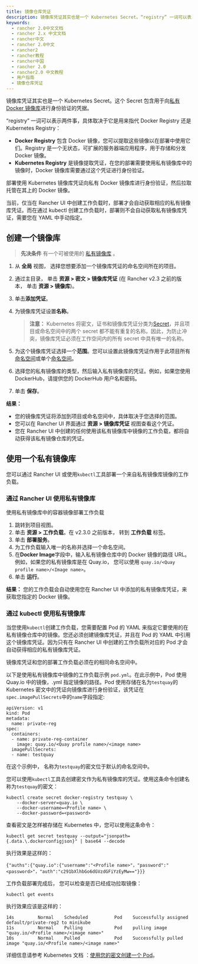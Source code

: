 ```yaml
---
title: 镜像仓库凭证
description: 镜像库凭证其实也是一个 Kubernetes Secret。“registry” 一词可以表示两件事，具体取决于它是用来指代 Docker Registry 还是 Kubernetes Registry
keywords:
  - rancher 2.0中文文档
  - rancher 2.x 中文文档
  - rancher中文
  - rancher 2.0中文
  - rancher2
  - rancher教程
  - rancher中国
  - rancher 2.0
  - rancher2.0 中文教程
  - 用户指南
  - 镜像仓库凭证
---
```


镜像库凭证其实也是一个 Kubernetes Secret。这个 Secret 包含用于向[私有 Docker 镜像库](https://kubernetes.io/docs/tasks/configure-pod-container/pull-image-private-registry/)进行身份验证的凭据。

“registry” 一词可以表示两件事，具体取决于它是用来指代 Docker Registry 还是 Kubernetes Registry：

- **Docker Registry** 包含 Docker 镜像，您可以提取这些镜像以在部署中使用它们。Registry 是一个无状态，可扩展的服务器端应用程序，用于存储和分发 Docker 镜像。
- **Kubernetes Registry** 是镜像提取凭证，在您的部署需要使用私有镜像库中的镜像时，Docker 镜像库需要通过这个凭证进行身份验证。

部署使用 Kubernetes 镜像库凭证向私有 Docker 镜像库进行身份验证，然后拉取托管在其上的 Docker 镜像。

当前，仅当在 Rancher UI 中创建工作负载时，部署才会自动获取相应的私有镜像库凭证。而在通过 kubectl 创建工作负载时，部署则不会自动获取私有镜像库凭证，需要您在 YAML 中手动指定。

## 创建一个镜像库

> **先决条件** 有一个可被使用的 [私有镜像库](https://docs.docker.com/registry/deploying/) 。

1. 从 **全局** 视图， 选择您想要添加一个镜像库凭证的命名空间所在的项目。

1. 通过主目录， 单击 **资源 > 密文 > 镜像库凭证** (在 Rancher v2.3 之前的版本， 单击 **资源 > 镜像库**)。

1. 单击**添加凭证**。

1. 为镜像库凭证设置**名称**。

   > **注意：** Kubernetes 将密文，证书和镜像库凭证分类为[Secret](https://kubernetes.io/docs/concepts/configuration/secret/)，并且项目或命名空间中的两个 secret 都不能有重复的名称。因此，为防止冲突，镜像库凭证必须在工作空间内的所有 secret 中具有唯一的名称。

1. 为这个镜像库凭证选择一个**范围**。您可以设置此镜像库凭证作用于此项目所有[命名空间](/docs/rancher2/cluster-admin/projects-and-namespaces/_index)或单个[命名空间](/docs/rancher2/cluster-admin/projects-and-namespaces/_index)。

1. 选择您的私有镜像库的类型，然后输入私有镜像库的凭证。例如，如果您使用 DockerHub，请提供您的 DockerHub 用户名和密码。

1. 单击 **保存**。

**结果：**

- 您的镜像库凭证将添加到项目或命名空间中，具体取决于您选择的范围。
- 您可以在 Rancher UI 界面通过 **资源 > 镜像库凭证** 视图查看这个凭证。
- 您在 Rancher UI 中创建的任何使用该私有镜像库中镜像的工作负载，都将自动获得该私有镜像仓库的凭证。

## 使用一个私有镜像库

您可以通过 Rancher UI 或使用`kubectl`工具部署一个来自私有镜像库镜像的工作负载。

### 通过 Rancher UI 使用私有镜像库

使用私有镜像库中的容器镜像部署工作负载

1. 跳转到项目视图。
1. 单击 **资源 > 工作负载**。在 v2.3.0 之前版本， 转到 **工作负载** 标签。
1. 单击 **部署服务**。
1. 为工作负载输入唯一的名称并选择一个命名空间。
1. 在**Docker Image**字段中，输入私有镜像仓库中的 Docker 镜像的路径 URL。例如，如果您的私有镜像库是在 Quay.io， 您可以使用 `quay.io/<Quay profile name>/<Image name>`。
1. 单击 **运行**。

**结果：** 您的工作负载会自动使用您在 Rancher UI 中添加的私有镜像库凭证，来获取您指定的 Docker 镜像。

### 通过 kubectl 使用私有镜像库

当您使用`kubectl`创建工作负载，您需要配置 Pod 的 YAML 来指定它要使用的在私有镜像仓库中的镜像。您还必须创建镜像库凭证，并且在 Pod 的 YAML 中引用这个镜像库凭证。因为只有在 Rancher UI 中创建的工作负载所对应的 Pod 才会自动获得相应的私有镜像库凭证。

镜像库凭证和您的部署工作负载必须在的相同命名空间中。

以下是使用私有镜像库中镜像的工作负载示例 `pod.yml`。在此示例中，Pod 使用 Quay.io 中的镜像，.yml 指定镜像的路径。Pod 使用存储在名为`testquay`的 Kubernetes 密文中的凭证向镜像库进行身份验证，该凭证在`spec.imagePullSecrets`中的`name`字段指定:

```
apiVersion: v1
kind: Pod
metadata:
  name: private-reg
spec:
  containers:
  - name: private-reg-container
    image: quay.io/<Quay profile name>/<image name>
  imagePullSecrets:
  - name: testquay
```

在这个示例中， 名称为`testquay`的密文位于默认的命名空间中。

您可以使用`kubectl`工具去创建密文作为私有镜像库的凭证。使用这条命令创建名称为`testquay`的密文：

```
kubectl create secret docker-registry testquay \
    --docker-server=quay.io \
    --docker-username=<Profile name> \
    --docker-password=<password>
```

查看密文是怎样被存储在 Kubernetes 中，您可以使用这条命令：

```
kubectl get secret testquay --output="jsonpath={.data.\.dockerconfigjson}" | base64 --decode
```

执行效果是这样的：

```
{"auths":{"quay.io":{"username":"<Profile name>"，"password":"<password>"，"auth":"c291bXlhbGo6dGVzdGFiYzEyMw=="}}}
```

工作负载部署完成后， 您可以检查是否已经成功拉取镜像：

```
kubectl get events
```

执行效果应该是这样的：

```
14s         Normal    Scheduled          Pod    Successfully assigned default/private-reg2 to minikube
11s         Normal    Pulling            Pod    pulling image "quay.io/<Profile name>/<image name>"
10s         Normal    Pulled             Pod    Successfully pulled image "quay.io/<Profile name>/<image name>"
```

详细信息请参考 Kubernetes 文档 ：[使用您的密文创建一个 Pod](https://kubernetes.io/docs/tasks/configure-pod-container/pull-image-private-registry/#create-a-pod-that-uses-your-secret)。

